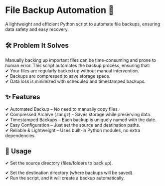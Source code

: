 <h1>File Backup Automation 🚀</h1>
A lightweight and efficient Python script to automate file backups, ensuring data safety and easy recovery.

<h2>🛠 Problem It Solves</h2>
Manually backing up important files can be time-consuming and prone to human error.
This script automates the backup process, ensuring that:<br>
✔ Your files are regularly backed up without manual intervention. <br>
✔ Backups are compressed to save storage space. <br>
✔ Data loss is minimized with scheduled and timestamped backups. <br>

<h2>✨ Features</h2>
✔ Automated Backup – No need to manually copy files.<br>
✔ Compressed Archive (.tar.gz) – Saves storage while preserving data.<br>
✔ Timestamped Backups – Each backup is uniquely named with the date.<br>
✔ Easy Configuration – Just set the source and destination paths.<br>
✔ Reliable & Lightweight – Uses built-in Python modules, no extra dependencies.<br>

<h2>🚀 Usage </h2>
✔ Set the source directory (files/folders to back up).<br>

✔ Set the destination directory (where backups will be saved).<br>
✔ Run the script, and it will create a backup automatically.<br>
